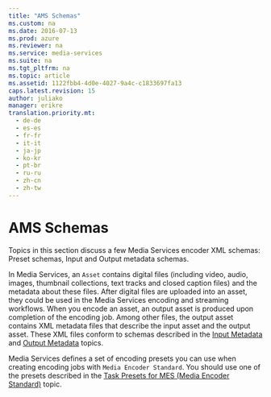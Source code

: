 ```yaml
---
title: "AMS Schemas"
ms.custom: na
ms.date: 2016-07-13
ms.prod: azure
ms.reviewer: na
ms.service: media-services
ms.suite: na
ms.tgt_pltfrm: na
ms.topic: article
ms.assetid: 1122fbb4-4d0e-4027-9a4c-c1833697fa13
caps.latest.revision: 15
author: juliako
manager: erikre
translation.priority.mt: 
  - de-de
  - es-es
  - fr-fr
  - it-it
  - ja-jp
  - ko-kr
  - pt-br
  - ru-ru
  - zh-cn
  - zh-tw
---
```

# AMS Schemas
Topics in this section discuss a few Media Services encoder XML schemas:  Preset schemas, Input and Output metadata schemas.  
  
 In Media Services, an `Asset` contains digital files (including video, audio, images, thumbnail collections, text tracks and closed caption files) and the metadata about these files. After digital files are uploaded into an asset, they could be used in the Media Services encoding and streaming workflows. When you encode an asset, an output asset is produced upon completion of the encoding job. Among other files, the output asset contains XML metadata files that describe the input asset and the output asset.  These XML files conform to schemas described in the [Input Metadata](../MediaServices/Input-Metadata.md) and [Output Metadata](../MediaServices/Output-Metadata.md) topics.  
  
 Media Services defines a set of encoding presets you can use when creating encoding jobs with `Media Encoder Standard`. You should use one of the presets described in the [Task Presets for MES (Media Encoder Standard)](../MediaServices/Task-Presets-for-MES--Media-Encoder-Standard-.md) topic.